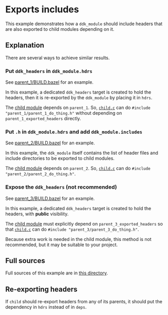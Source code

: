 # Exports includes

This example demonstrates how a `ddk_module` should include headers that are
also exported to child modules depending on it.

## Explanation

There are several ways to achieve similar results.

### Put `ddk_headers` in `ddk_module.hdrs`

See [parent_1/BUILD.bazel](parent_1/BUILD.bazel) for an example.

In this example, a dedicated `ddk_headers` target is created to hold the
headers, then it is re-exported by the `ddk_module` by placing it in `hdrs`.

The [child module](child/BUILD.bazel) depends on `parent_1`. So, [`child.c`](child/child.c)
can do `#include "parent_1/parent_1_do_thing.h"` without depending on
`parent_1_exported_headers` directly.

### Put `.h` in `ddk_module.hdrs` and add `ddk_module.includes`

See [parent_2/BUILD.bazel](parent_2/BUILD.bazel) for an example.

In this example, the `ddk_module` itself contains the list of header files and
include directories to be exported to child modules.

The [child module](child/BUILD.bazel) depends on `parent_2`. So, [`child.c`](child/child.c)
can do `#include "parent_2/parent_2_do_thing.h"`.

### Expose the `ddk_headers` (not recommended)

See [parent_3/BUILD.bazel](parent_3/BUILD.bazel) for an example.

In this example, a dedicated `ddk_headers` target is created to hold the
headers, with **public** visibility.

The [child module](child/BUILD.bazel) must explicitly depend on
`parent_3_exported_headers` so that [`child.c`](child/child.c) can do
`#include "parent_3/parent_3_do_thing.h"`.

Because extra work is needed in the child module, this method is not
recommended, but it may be suitable to your project.

## Full sources

Full sources of this example are in [this directory](.).

## Re-exporting headers

If `child` should re-export headers from any of its parents, it should put the
dependency in `hdrs` instead of in `deps`.
